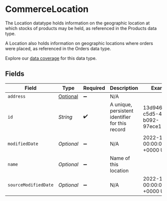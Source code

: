# CommerceLocation

The Location datatype holds information on the geographic location at which stocks of products may be held, as referenced in the Products data type.

A Location also holds information on geographic locations where orders were placed, as referenced in the Orders data type.

Explore our [data coverage](https://knowledge.codat.io/supported-features/commerce?view=tab-by-data-type&dataType=commerce-locations) for this data type.


## Fields

| Field                                                               | Type                                                                | Required                                                            | Description                                                         | Example                                                             |
| ------------------------------------------------------------------- | ------------------------------------------------------------------- | ------------------------------------------------------------------- | ------------------------------------------------------------------- | ------------------------------------------------------------------- |
| `address`                                                           | [Optional<CommerceAddress>](../../models/shared/CommerceAddress.md) | :heavy_minus_sign:                                                  | N/A                                                                 |                                                                     |
| `id`                                                                | *String*                                                            | :heavy_check_mark:                                                  | A unique, persistent identifier for this record                     | 13d946f0-c5d5-42bc-b092-97ece17923ab                                |
| `modifiedDate`                                                      | *Optional<String>*                                                  | :heavy_minus_sign:                                                  | N/A                                                                 | 2022-10-23 00:00:00 +0000 UTC                                       |
| `name`                                                              | *Optional<String>*                                                  | :heavy_minus_sign:                                                  | Name of this location                                               |                                                                     |
| `sourceModifiedDate`                                                | *Optional<String>*                                                  | :heavy_minus_sign:                                                  | N/A                                                                 | 2022-10-23 00:00:00 +0000 UTC                                       |